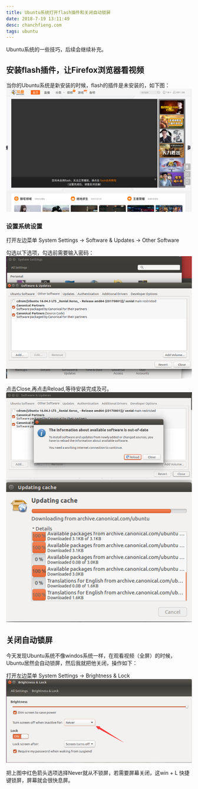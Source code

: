 ```yaml
---
title: Ubuntu系统打开flash插件和关闭自动锁屏
date: ‎2018‎-7‎-‎19‎ ‏‎13:11:49
desc: chanchfieng.com
tags: ubuntu
---
```


Ubuntu系统的一些技巧，后续会继续补充。

## 安装flash插件，让Firefox浏览器看视频

当你的Ubuntu系统是新安装的时候，flash的插件是未安装的，如下图：
![](ubuntu-flash/1.png)

### 设置系统设置

打开左边菜单 System Settings -> Software & Updates -> Other Software

勾选以下选项，勾选前需要输入密码：
![](ubuntu-flash/2.png)

点击Close,再点击Reload,等待安装完成及可。
![](ubuntu-flash/3.png)
![](ubuntu-flash/4.png)

## 关闭自动锁屏

今天发现Ubuntu系统不像windos系统一样，在观看视频（全屏）的时候，Ubuntu居然会自动锁屏，然后我就把他关闭，操作如下：

打开左边菜单 System Settings -> Brightness & Lock 
![](ubuntu-flash/5.png)

把上图中红色箭头选项选择Never就从不锁屏，若需要屏幕关闭，这win + L 快捷键锁屏，屏幕就会很快息屏。